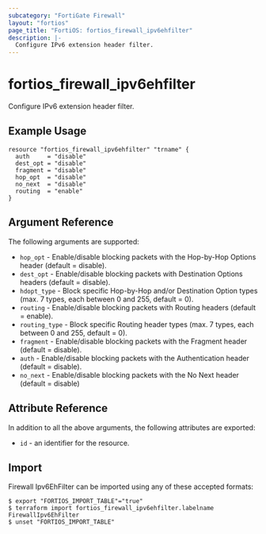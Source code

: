 ```yaml
---
subcategory: "FortiGate Firewall"
layout: "fortios"
page_title: "FortiOS: fortios_firewall_ipv6ehfilter"
description: |-
  Configure IPv6 extension header filter.
---
```


# fortios_firewall_ipv6ehfilter
Configure IPv6 extension header filter.

## Example Usage

```hcl
resource "fortios_firewall_ipv6ehfilter" "trname" {
  auth     = "disable"
  dest_opt = "disable"
  fragment = "disable"
  hop_opt  = "disable"
  no_next  = "disable"
  routing  = "enable"
}
```

## Argument Reference


The following arguments are supported:

* `hop_opt` - Enable/disable blocking packets with the Hop-by-Hop Options header (default = disable).
* `dest_opt` - Enable/disable blocking packets with Destination Options headers (default = disable).
* `hdopt_type` - Block specific Hop-by-Hop and/or Destination Option types (max. 7 types, each between 0 and 255, default = 0).
* `routing` - Enable/disable blocking packets with Routing headers (default = enable).
* `routing_type` - Block specific Routing header types (max. 7 types, each between 0 and 255, default =  0).
* `fragment` - Enable/disable blocking packets with the Fragment header (default = disable).
* `auth` - Enable/disable blocking packets with the Authentication header (default = disable).
* `no_next` - Enable/disable blocking packets with the No Next header (default = disable)


## Attribute Reference

In addition to all the above arguments, the following attributes are exported:
* `id` - an identifier for the resource.

## Import

Firewall Ipv6EhFilter can be imported using any of these accepted formats:
```
$ export "FORTIOS_IMPORT_TABLE"="true"
$ terraform import fortios_firewall_ipv6ehfilter.labelname FirewallIpv6EhFilter
$ unset "FORTIOS_IMPORT_TABLE"
```
